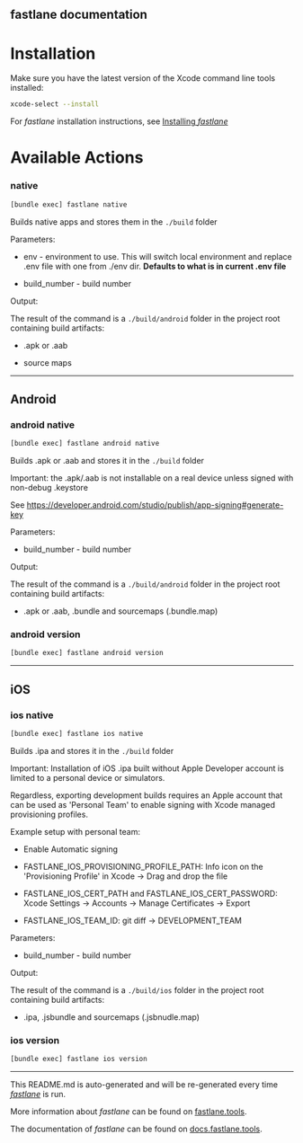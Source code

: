 fastlane documentation
----

# Installation

Make sure you have the latest version of the Xcode command line tools installed:

```sh
xcode-select --install
```

For _fastlane_ installation instructions, see [Installing _fastlane_](https://docs.fastlane.tools/#installing-fastlane)

# Available Actions

### native

```sh
[bundle exec] fastlane native
```

Builds native apps and stores them in the `./build` folder

Parameters:

- env - environment to use. This will switch local environment and replace .env file with one from ./env dir. **Defaults to what is in current .env file**

- build_number - build number

Output:

The result of the command is a `./build/android` folder in the project root containing build artifacts:

- .apk or .aab

- source maps

----


## Android

### android native

```sh
[bundle exec] fastlane android native
```

Builds .apk or .aab and stores it in the `./build` folder

Important: the .apk/.aab is not installable on a real device unless signed with non-debug .keystore

See https://developer.android.com/studio/publish/app-signing#generate-key



Parameters:

- build_number - build number

Output:

The result of the command is a `./build/android` folder in the project root containing build artifacts:

- .apk or .aab, .bundle and sourcemaps (.bundle.map)

### android version

```sh
[bundle exec] fastlane android version
```



----


## iOS

### ios native

```sh
[bundle exec] fastlane ios native
```

Builds .ipa and stores it in the `./build` folder



Important: Installation of iOS .ipa built without Apple Developer account is limited to a personal device or simulators.

Regardless, exporting development builds requires an Apple account that can be used as 'Personal Team' to enable signing with Xcode managed provisioning profiles.



Example setup with personal team:

- Enable Automatic signing

- FASTLANE_IOS_PROVISIONING_PROFILE_PATH: Info icon on the 'Provisioning Profile' in Xcode -> Drag and drop the file

- FASTLANE_IOS_CERT_PATH and FASTLANE_IOS_CERT_PASSWORD: Xcode Settings -> Accounts -> Manage Certificates -> Export

- FASTLANE_IOS_TEAM_ID: git diff -> DEVELOPMENT_TEAM



Parameters:

- build_number - build number

Output:

The result of the command is a `./build/ios` folder in the project root containing build artifacts:

- .ipa, .jsbundle and sourcemaps (.jsbnudle.map)

### ios version

```sh
[bundle exec] fastlane ios version
```



----

This README.md is auto-generated and will be re-generated every time [_fastlane_](https://fastlane.tools) is run.

More information about _fastlane_ can be found on [fastlane.tools](https://fastlane.tools).

The documentation of _fastlane_ can be found on [docs.fastlane.tools](https://docs.fastlane.tools).
